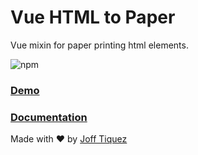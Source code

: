# Vue HTML to Paper

Vue mixin for paper printing html elements.

![npm](https://img.shields.io/npm/dw/vue-html-to-paper)

### [Demo](https://mycurelabs.github.io/vue-html-to-paper/)

### [Documentation](https://randomcodetips.com/vue-html-to-paper/)

Made with ❤️ by [Joff Tiquez](https://twitter.com/jrtiquez)
